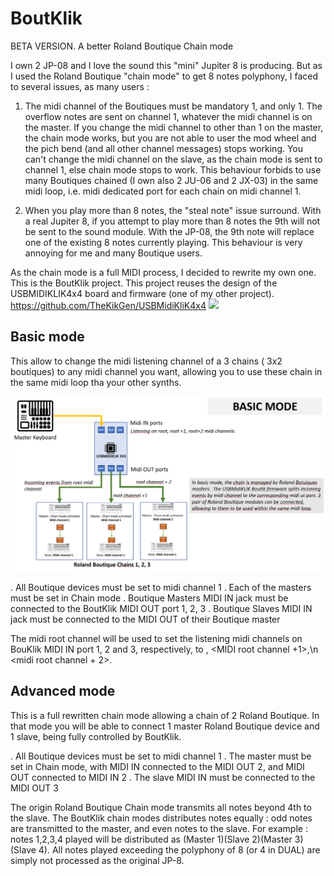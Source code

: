 # BoutKlik

BETA VERSION.
A better Roland Boutique Chain mode

I own 2 JP-08 and I love the sound this "mini" Jupiter 8 is producing.
But as I used the Roland Boutique "chain mode" to get 8 notes polyphony, I faced to several issues, as many users :

1. The midi channel of the Boutiques must be mandatory 1, and only 1.  The overflow notes are sent on channel 1, whatever the midi channel is on the master.  If you change the midi channel to other than 1 on the master, the chain mode works, but you are not able to user the mod wheel and the pich bend (and all other channel messages) stops working.  You can't change the midi channel on the slave, as the chain mode is sent to channel 1, else chain mode stops to work.  This behaviour forbids to use many Boutiques chained (I own also 2 JU-06 and 2 JX-03) in the same midi loop, i.e. midi dedicated port for each chain on midi channel 1.

2. When you play more than 8 notes, the "steal note" issue surround.  With a real Jupiter 8, if you attempt to play more than 8 notes the 9th will not be sent to the sound module.  With the JP-08, the 9th note will replace one of the existing 8 notes currently playing.  This behaviour is very annoying for me and many Boutique users.

As the chain mode is a full MIDI process, I decided to rewrite my own one.  This is the BoutKlik project.
This project reuses the design of the USBMIDIKLIK4x4 board and firmware (one of my other project).
https://github.com/TheKikGen/USBMidiKliK4x4
<img border="0" src="https://2.bp.blogspot.com/-wo1H27RQYiU/XDzO9VG3vdI/AAAAAAAAAWA/KehLjyXhLTg_nmjjmEkO7LZtY5H83Rr-ACLcBGAs/s1600/20190113_221557.jpg"  />

## Basic mode 

This allow to change the midi listening channel of a 3 chains ( 3x2 boutiques) to any midi channel you want, allowing you to use these chain in the same midi loop tha your other synths.

<img border="0" src="https://github.com/TheKikGen/BoutKlik/blob/master/doc/BoutKlik_BasicMode.PNG?raw=true"  />

. All Boutique devices must be set to midi channel 1
. Each of the masters must be set in Chain mode
. Boutique Masters MIDI IN jack must be connected to the BoutKlik MIDI OUT port 1, 2, 3
. Boutique Slaves MIDI IN jack must be connected to the MIDI OUT of their Boutique master

The midi root channel will be used to set the listening midi channels on BouKlik MIDI IN port 1, 2 and 3, respectively, to <MIDI root channel>, <MIDI root channel +1>,\n <midi root channel + 2>.

## Advanced mode 

This is a full rewritten chain mode allowing a chain of 2 Roland Boutique. 
In that mode you will be able to connect 1 master Roland Boutique device and 1 slave, being fully controlled by BoutKlik.

. All Boutique devices must be set to midi channel 1
. The master must be set in Chain mode, with MIDI IN connected to the MIDI OUT 2, and MIDI OUT connected to MIDI IN 2
. The slave MIDI IN must be connected to the MIDI OUT 3

The origin Roland Boutique Chain mode transmits all notes beyond 4th to the slave.
The BoutKlik chain modes distributes notes equally : odd notes are transmitted to the master, and even notes to the slave. 
For example : notes 1,2,3,4 played will be distributed as (Master 1)(Slave 2)(Master 3)(Slave 4). 
All notes played exceeding the polyphony of 8 (or 4 in DUAL) are simply not processed as the original JP-8.

